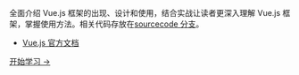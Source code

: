 全面介绍 Vue.js 框架的出现、设计和使用，结合实战让读者更深入理解 Vue.js 框架，掌握使用方法。相关代码存放在[sourcecode 分支]()。
- [Vue.js 官方文档](https://cn.vuejs.org/v2/guide/)

[开始学习 ->](.)
